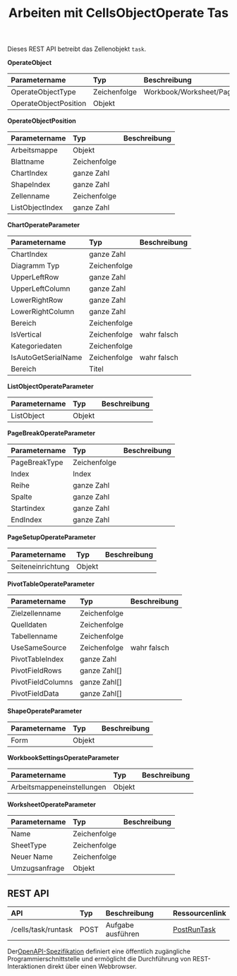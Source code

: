 ﻿---
title: Arbeiten mit CellsObjectOperate Tas
second_title: Aspose.Cells Cloud Documen
type: docs
url: /de/tasks/cells-object-operate/
aliases: [/working-with-cellsobjectoperate-task/]
description: "Cells.Cloud API für Excel Operate: Zellenobjekt-Operate-Task"
weight: 20
---
Dieses REST API betreibt das Zellenobjekt `task`.

**OperateObject**

|Parametername|Typ|Beschreibung|
|:- |:- |:- |
| OperateObjectType| Zeichenfolge| Workbook/Worksheet/PageSetup/Cells/Chart/Shape/ListObject/PivotTable/WorkbookSettings/PageBreak|
| OperateObjectPosition| Objekt||

**OperateObjectPosition**

|Parametername|Typ|Beschreibung|
|:- |:- |:- |
| Arbeitsmappe| Objekt||
| Blattname| Zeichenfolge||
| ChartIndex| ganze Zahl||
| ShapeIndex| ganze Zahl||
| Zellenname| Zeichenfolge||
| ListObjectIndex| ganze Zahl||


**ChartOperateParameter**

|Parametername|Typ|Beschreibung|
|:- |:- |:- |
| ChartIndex| ganze Zahl||
| Diagramm Typ| Zeichenfolge||
| UpperLeftRow| ganze Zahl||
| UpperLeftColumn| ganze Zahl||
| LowerRightRow| ganze Zahl||
| LowerRightColumn| ganze Zahl||
| Bereich| Zeichenfolge||
| IsVertical| Zeichenfolge| wahr falsch|
| Kategoriedaten| Zeichenfolge||
| IsAutoGetSerialName| Zeichenfolge| wahr falsch|
| Bereich| Titel||

**ListObjectOperateParameter** 

|Parametername|Typ|Beschreibung|
|:- |:- |:- |
| ListObject| Objekt||

**PageBreakOperateParameter**

|Parametername|Typ|Beschreibung|
|:- |:- |:- |
| PageBreakType| Zeichenfolge||
| Index| Index||
| Reihe| ganze Zahl||
| Spalte| ganze Zahl||
| Startindex| ganze Zahl||
| EndIndex| ganze Zahl||


**PageSetupOperateParameter**

|Parametername|Typ|Beschreibung|
|:- |:- |:- |
| Seiteneinrichtung| Objekt||


**PivotTableOperateParameter**

|Parametername|Typ|Beschreibung|
|:- |:- |:- |
| Zielzellenname| Zeichenfolge||
| Quelldaten| Zeichenfolge||
| Tabellenname| Zeichenfolge||
| UseSameSource| Zeichenfolge| wahr falsch|
| PivotTableIndex| ganze Zahl||
| PivotFieldRows|ganze Zahl[]||
| PivotFieldColumns|ganze Zahl[]||
|PivotFieldData|ganze Zahl[]||


**ShapeOperateParameter**


|Parametername|Typ|Beschreibung|
|:- |:- |:- |
| Form| Objekt||


**WorkbookSettingsOperateParameter**


|Parametername|Typ|Beschreibung|
|:- |:- |:- |
| Arbeitsmappeneinstellungen| Objekt||

**WorksheetOperateParameter**


|Parametername|Typ|Beschreibung|
|:- |:- |:- |
| Name| Zeichenfolge||
| SheetType| Zeichenfolge||
| Neuer Name| Zeichenfolge||
| Umzugsanfrage| Objekt||

## REST API

|**API**|**Typ**|**Beschreibung**|**Ressourcenlink**|
|:- |:- |:- |:- |
|/cells/task/runtask|POST|Aufgabe ausführen|[PostRunTask](https://apireference.aspose.cloud/cells/#/Task/PostRunTask)|

 Der[OpenAPI-Spezifikation](https://apireference.aspose.cloud/cells/#/Workbook/PostImportData) definiert eine öffentlich zugängliche Programmierschnittstelle und ermöglicht die Durchführung von REST-Interaktionen direkt über einen Webbrowser.


